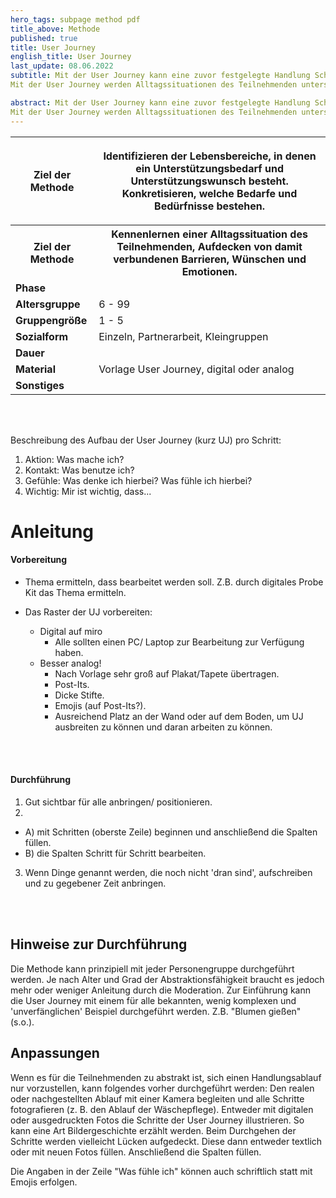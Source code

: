 ```yaml
---
hero_tags: subpage method pdf
title_above: Methode
published: true
title: User Journey
english_title: User Journey
last_update: 08.06.2022
subtitle: Mit der User Journey kann eine zuvor festgelegte Handlung Schritt für Schritt untersucht werden. Z.B. Blumen gießen. Es wird überlegt - Was ist mein Ziel der Handlung? - "Die Pflanze soll gedeihen." Und wie komme ich dahin? Vom Erinnern, dass gegossen werden muss, über das Füllen der Gießkanne bis zum Wässern der Erde werden alle Handlungsschritte auf mehreren Ebenen untersucht. Am Ende kann überprüft werden - War mein ursprüngliches Ziel passend? Oder hatte ich eine falsche Grundannahme? Vielleicht stellt sich heraus, dass das Kränkeln der Pflanze nicht am mangelnden Wasser, sondern am Überfluss oder am falschen Standort lag.
Mit der User Journey werden Alltagssituationen des Teilnehmenden untersucht und damit verbundene Barrieren, Wünschen und Emotionen aufgedeckt. Dies bildet dann den Ausgangspunkt für den weiteren Technikentwicklungsprozess.

abstract: Mit der User Journey kann eine zuvor festgelegte Handlung Schritt für Schritt untersucht werden. Z.B. Blumen gießen. Es wird überlegt - Was ist mein Ziel der Handlung? - "Die Pflanze soll gedeihen." Und wie komme ich dahin? Vom Erinnern, dass gegossen werden muss, über das Füllen der Gießkanne bis zum Wässern der Erde werden alle Handlungsschritte auf mehreren Ebenen untersucht. Am Ende kann überprüft werden - War mein ursprüngliches Ziel passend? Oder hatte ich eine falsche Grundannahme? Vielleicht stellt sich heraus, dass das Kränkeln der Pflanze nicht am mangelnden Wasser, sondern am Überfluss oder am falschen Standort lag.
Mit der User Journey werden Alltagssituationen des Teilnehmenden untersucht und damit verbundene Barrieren, Wünschen und Emotionen aufgedeckt. Dies bildet dann den Ausgangspunkt für den weiteren Technikentwicklungsprozess.
---
```


<table class="tb">
    <tr>
        <th><strong>Ziel der Methode</strong></th>
        <th>

Identifizieren der Lebensbereiche, in denen ein Unterstützungsbedarf und Unterstützungswunsch besteht. Konkretisieren, welche Bedarfe und Bedürfnisse bestehen.

</th>
    <tr>
        <th><strong>Ziel der Methode</strong></th>
        <th>Kennenlernen einer Alltagssituation des Teilnehmenden, Aufdecken von damit verbundenen Barrieren, Wünschen und Emotionen.</th>
    </tr>
    <tr>
      <td><strong>Phase</strong></td>
      <td> </td>
    </tr>
    <tr>
      <td><strong>Altersgruppe</strong></td>
      <td>6 - 99</td>
    </tr>
    <tr>
      <td><strong>Gruppengröße</strong></td>
      <td>1 - 5</td>
    </tr>
    <tr>
      <td><strong>Sozialform</strong></td>
      <td>Einzeln, Partnerarbeit, Kleingruppen</td>
    </tr>
    <tr>
      <td><strong>Dauer</strong></td>
      <td>
      </td>
    </tr>
    <tr>
      <td><strong>Material</strong></td>
      <td>Vorlage User Journey, digital oder analog</td>
    </tr>
    <tr>
      <td><strong>Sonstiges</strong></td>
      <td>
</td>
</tr>
</table>

<br><br>

Beschreibung des Aufbau der User Journey (kurz UJ) pro Schritt:

1. Aktion: Was mache ich?
2. Kontakt: Was benutze ich?
3. Gefühle: Was denke ich hierbei? Was fühle ich hierbei?
4. Wichtig: Mir ist wichtig, dass...

# Anleitung

#### Vorbereitung

- Thema ermitteln, dass bearbeitet werden soll. Z.B. durch digitales Probe Kit das Thema ermitteln. 
- Das Raster der UJ vorbereiten:
  - Digital auf miro
    - Alle sollten einen PC/ Laptop zur Bearbeitung zur Verfügung haben. 
  - Besser analog!
    - Nach Vorlage sehr groß auf Plakat/Tapete übertragen.
    - Post-Its.
    - Dicke Stifte.
    - Emojis (auf Post-Its?).
    - Ausreichend Platz an der Wand oder auf dem Boden, um UJ ausbreiten zu können und daran arbeiten zu können.

   <br><br>

#### Durchführung

1. Gut sichtbar für alle anbringen/ positionieren.
2. 
  - A) mit Schritten (oberste Zeile) beginnen und anschließend die Spalten füllen.
  - B) die Spalten Schritt für Schritt bearbeiten.
3. Wenn Dinge genannt werden, die noch nicht 'dran sind', aufschreiben und zu gegebener Zeit anbringen.

   <br><br>


## Hinweise zur Durchführung

Die Methode kann prinzipiell mit jeder Personengruppe durchgeführt werden. Je nach Alter und Grad der Abstraktionsfähigkeit braucht es jedoch mehr oder weniger Anleitung durch die Moderation.
Zur Einführung kann die User Journey mit einem für alle bekannten, wenig komplexen und 'unverfänglichen' Beispiel durchgeführt werden. Z.B. "Blumen gießen" (s.o.).

## Anpassungen

Wenn es für die Teilnehmenden zu abstrakt ist, sich einen Handlungsablauf nur vorzustellen, kann folgendes vorher durchgeführt werden:
Den realen oder nachgestellten Ablauf mit einer Kamera begleiten und alle Schritte fotografieren (z. B. den Ablauf der Wäschepflege). Entweder mit digitalen oder ausgedruckten Fotos die Schritte der User Journey illustrieren. So kann eine Art Bildergeschichte erzählt werden. Beim Durchgehen der Schritte werden vielleicht Lücken aufgedeckt. Diese dann entweder textlich oder mit neuen Fotos füllen. Anschließend die Spalten füllen.


Die Angaben in der Zeile "Was fühle ich" können auch schriftlich statt mit Emojis erfolgen.

<!--
{% include highlighter.html min-height25p=false content="

## <center>Weitere Define Methoden</center>

#### Methodenname

Kurzbeschreibung Lorem ipsum dolor sit amet, consetetur sadipscing elitr, sed diam
nonumy eirmod tempor invidunt ut labore et dolore magna aliquyam erat, sed diam
voluptua. At vero eos et accusam et justo duo dolores et ea rebum.

<a href='#' class='button is-rounded is-dark'>
   <span>Mehr lesen</span>
  <span class='icon is-small'>
    <i class='fas fa-chevron-right fa-xs'></i>
  </span>
</a>
<br><br>

#### Methodenname

Kurzbeschreibung Lorem ipsum dolor sit amet, consetetur sadipscing elitr, sed diam
nonumy eirmod tempor invidunt ut labore et dolore magna aliquyam erat, sed diam
voluptua. At vero eos et accusam et justo duo dolores et ea rebum.

<a href='#' class='button is-rounded is-dark'>
   <span>Mehr lesen</span>
  <span class='icon is-small'>
    <i class='fas fa-chevron-right fa-xs'></i>
  </span>
</a>
<br><br>

" %}
-->
